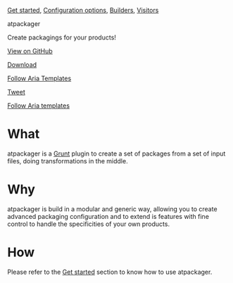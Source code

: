 [Get started](./get-started), [Configuration options](./configuration), [Builders](./builders), [Visitors](./visitors)

atpackager

Create packagings for your products!

[View on GitHub](https://github.com/ariatemplates/atpackager)

[Download](https://github.com/ymeine/atpackager/archive/master.zip)

[Follow Aria Templates](https://twitter.com/ariatemplates)

[Tweet](https://twitter.com/intent/tweet?original_referer=http%3A%2F%2Fnoder-js.ariatemplates.com%2F&text=Check%20this%20packager%20for%20your%20projects%21&tw_p=tweetbutton&url=http%3A%2F%2Fatpackager.ariatemplates.com&via=ariatemplates)

[Follow Aria templates](https://github.com/ariatemplates)

# What

atpackager is a [Grunt](http://gruntjs.com/) plugin to create a set of packages from a set of input files, doing transformations in the middle.

# Why

atpackager is build in a modular and generic way, allowing you to create advanced packaging configuration and to extend is features with fine control to handle the specificities of your own products.

# How

Please refer to the [Get started](./get-started) section to know how to use atpackager.
